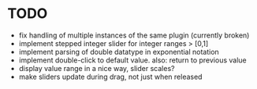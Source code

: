 # TODO
* fix handling of multiple instances of the same plugin (currently broken)
* implement stepped integer slider for integer ranges > [0,1]
* implement parsing of double datatype in exponential notation 
* implement double-click to default value. also: return to previous value
* display value range in a nice way, slider scales?
* make sliders update during drag, not just when released
